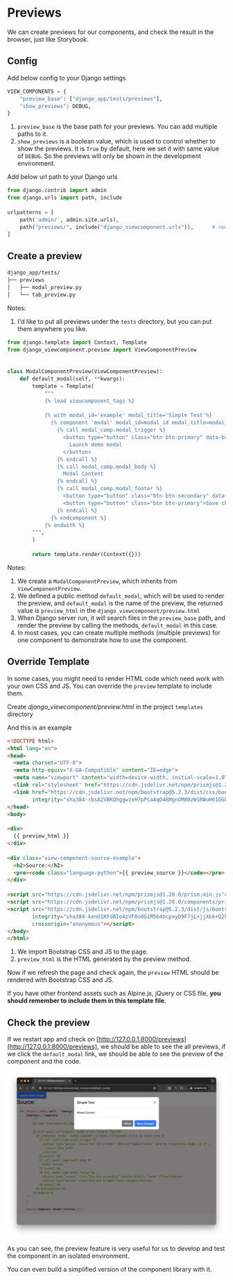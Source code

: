 # Previews

We can create previews for our components, and check the result in the browser, just like Storybook.

## Config

Add below config to your Django settings

```python
VIEW_COMPONENTS = {
    "preview_base": ["django_app/tests/previews"],
    "show_previews": DEBUG,
}
```

1. `preview_base` is the base path for your previews. You can add multiple paths to it.
2. `show_previews` is a boolean value, which is used to control whether to show the previews. It is `True` by default, here we set it with same value of `DEBUG`. So the previews will only be shown in the development environment.

Add below url path to your Django urls

```python
from django.contrib import admin
from django.urls import path, include

urlpatterns = [
    path('admin/', admin.site.urls),
    path("previews/", include("django_viewcomponent.urls")),      # new
]
```

## Create a preview

```bash
django_app/tests/
├── previews
│   ├── modal_preview.py
│   └── tab_preview.py
```

Notes:

1. I'd like to put all previews under the `tests` directory, but you can put them anywhere you like.

```python
from django.template import Context, Template
from django_viewcomponent.preview import ViewComponentPreview


class ModalComponentPreview(ViewComponentPreview):
    def default_modal(self, **kwargs):
        template = Template(
            """
            {% load viewcomponent_tags %}

            {% with modal_id='example' modal_title='Simple Test'%}
              {% component 'modal' modal_id=modal_id modal_title=modal_title as modal_comp %}
                {% call modal_comp.modal_trigger %}
                  <button type="button" class="btn btn-primary" data-bs-toggle="modal" data-bs-target="#{{ modal_id }}">
                    Launch demo modal
                  </button>
                {% endcall %}
                {% call modal_comp.modal_body %}
                  Modal Content
                {% endcall %}
                {% call modal_comp.modal_footer %}
                  <button type="button" class="btn btn-secondary" data-bs-dismiss="modal">Close</button>
                  <button type="button" class="btn btn-primary">Save changes</button>
                {% endcall %}
              {% endcomponent %}
            {% endwith %}
        """,
        )

        return template.render(Context({}))
```

Notes:

1. We create a `ModalComponentPreview`, which inherits from `ViewComponentPreview`.
2. We defined a public method `default_modal`, which will be used to render the preview, and `default_modal` is the name of the preview, the returned value is `preview_html` in the `django_viewcomponent/preview.html`
3. When Django server run, it will search files in the `preview_base` path, and render the preview by calling the methods, `default_modal` in this case.
4. In most cases, you can create multiple methods (multiple previews) for one component to demonstrate how to use the component.

## Override Template

In some cases, you might need to render HTML code which need work with your own CSS and JS. You can override the `preview` template to include them.

Create *django_viewcomponent/preview.html* in the project `templates` directory

And this is an example

```html
<!DOCTYPE html>
<html lang="en">
<head>
  <meta charset="UTF-8">
  <meta http-equiv="X-UA-Compatible" content="IE=edge">
  <meta name="viewport" content="width=device-width, initial-scale=1.0">
  <link rel="stylesheet" href="https://cdn.jsdelivr.net/npm/prismjs@1.28.0/themes/prism.min.css">
  <link href="https://cdn.jsdelivr.net/npm/bootstrap@5.2.3/dist/css/bootstrap.min.css" rel="stylesheet"
        integrity="sha384-rbsA2VBKQhggwzxH7pPCaAqO46MgnOM80zW1RWuH61DGLwZJEdK2Kadq2F9CUG65" crossorigin="anonymous">
</head>
<body>

<div>
  {{ preview_html }}
</div>

<div class="view-component-source-example">
  <h2>Source:</h2>
  <pre><code class="language-python">{{ preview_source }}</code></pre>
</div>

<script src="https://cdn.jsdelivr.net/npm/prismjs@1.28.0/prism.min.js"></script>
<script src="https://cdn.jsdelivr.net/npm/prismjs@1.28.0/components/prism-python.min.js"></script>
<script src="https://cdn.jsdelivr.net/npm/bootstrap@5.2.3/dist/js/bootstrap.bundle.min.js"
        integrity="sha384-kenU1KFdBIe4zVF0s0G1M5b4hcpxyD9F7jL+jjXkk+Q2h455rYXK/7HAuoJl+0I4"
        crossorigin="anonymous"></script>
</body>
</html>
```

1. We import Bootstrap CSS and JS to the page.
2. `preview_html` is the HTML generated by the preview method.

Now if we refresh the page and check again, the `preview` HTML should be rendered with Bootstrap CSS and JS.

If you have other frontend assets such as Alpine.js, jQuery or CSS file, **you should remember to include them in this template file**.

## Check the preview

If we restart app and check on [http://127.0.0.1:8000/previews](http://127.0.0.1:8000/previews), we should be able to see the all previews, if we click the `default_modal` link, we should be able to see the preview of the component and the code.

![](./images/modal-preview.jpg)

As you can see, the preview feature is very useful for us to develop and test the component in an isolated environment.

You can even build a simplified version of the component library with it.
